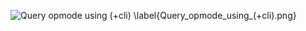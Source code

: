 ![Query opmode using (+cli) \label{Query_opmode_using_(+cli).png}](./generated_images/border_Query_opmode_using_(+cli).png)

